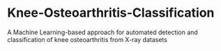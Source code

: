 # Knee-Osteoarthritis-Classification
A Machine Learning-based approach for automated detection and classification of knee osteoarthritis from X-ray datasets
